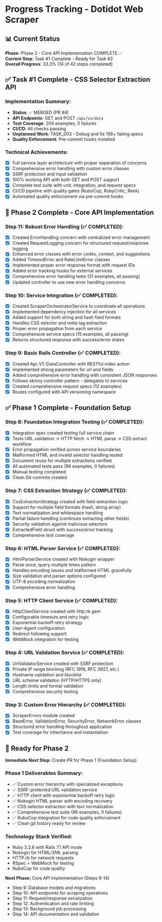 # Progress Tracking - Dotidot Web Scraper

## 📊 Current Status

**Phase**: Phase 2 - Core API Implementation COMPLETE ✅  
**Current Step**: Task #1 Complete - Ready for Task #2  
**Overall Progress**: 33.3% (14 of 42 steps completed)

## ✅ Task #1 Complete - CSS Selector Extraction API

### **Implementation Summary:**
- **Status**: ✅ MERGED (PR #4)
- **API Endpoints**: GET and POST `/api/v1/data`
- **Test Coverage**: 204 examples, 0 failures
- **CI/CD**: All checks passing
- **Unplanned Work**: TASK_003 - Debug and fix 156+ failing specs
- **Quality Enforcement**: Pre-commit hooks installed

### **Technical Achievements:**
- [x] Full service layer architecture with proper separation of concerns
- [x] Comprehensive error handling with custom error classes
- [x] SSRF protection and input validation
- [x] 100% working API with both GET and POST support
- [x] Complete test suite with unit, integration, and request specs
- [x] CI/CD pipeline with quality gates (RuboCop, RubyCritic, Reek)
- [x] Automated quality enforcement via pre-commit hooks

## 🚀 Phase 2 Complete - Core API Implementation

### **Step 11: Robust Error Handling (✅ COMPLETED):**
- [x] Created ErrorHandling concern with centralized error management
- [x] Created RequestLogging concern for structured request/response logging
- [x] Enhanced error classes with error codes, context, and suggestions
- [x] Added TimeoutError and RateLimitError classes
- [x] Implemented proper error response format with request IDs
- [x] Added error tracking hooks for external services
- [x] Comprehensive error handling tests (31 examples, all passing)
- [x] Updated controller to use new error handling concerns

### **Step 10: Service Integration (✅ COMPLETED):**
- [x] Created ScraperOrchestratorService to coordinate all operations
- [x] Implemented dependency injection for all services
- [x] Added support for both string and hash field formats
- [x] Handles CSS selector and meta tag extraction
- [x] Proper error propagation from each service
- [x] Comprehensive service specs (15 examples, all passing)
- [x] Returns structured response with success/error states

### **Step 9: Basic Rails Controller (✅ COMPLETED):**
- [x] Created Api::V1::DataController with RESTful index action
- [x] Implemented strong parameters for url and fields
- [x] Added comprehensive error handling with consistent JSON responses
- [x] Follows skinny controller pattern - delegates to services
- [x] Created comprehensive request specs (12 examples)
- [x] Routes configured with API versioning namespace

## ✅ Phase 1 Complete - Foundation Setup

### **Step 8: Foundation Integration Testing (✅ COMPLETED):**
- [x] Integration spec created testing full service chain
- [x] Tests URL validation → HTTP fetch → HTML parse → CSS extract workflow
- [x] Error propagation verified across service boundaries
- [x] Malformed HTML and invalid selector handling tested
- [x] Document reuse for multiple extractions verified
- [x] All automated tests pass (96 examples, 0 failures)
- [x] Manual testing completed
- [x] Clean Git commits created

### **Step 7: CSS Extraction Strategy (✅ COMPLETED):**
- [x] CssExtractionStrategy created with field extraction logic
- [x] Support for multiple field formats (hash, string array)
- [x] Text normalization and whitespace handling
- [x] Partial failure handling (continues extracting other fields)
- [x] Security validation against malicious selectors
- [x] ExtractedField struct with success/error tracking
- [x] Comprehensive test coverage

### **Step 6: HTML Parser Service (✅ COMPLETED):**
- [x] HtmlParserService created with Nokogiri wrapper
- [x] Parse once, query multiple times pattern
- [x] Handles encoding issues and malformed HTML gracefully
- [x] Size validation and parser options configured
- [x] UTF-8 encoding normalization
- [x] Comprehensive error handling

### **Step 5: HTTP Client Service (✅ COMPLETED):**
- [x] HttpClientService created with http.rb gem
- [x] Configurable timeouts and retry logic
- [x] Exponential backoff retry strategy
- [x] User-Agent configuration
- [x] Redirect following support
- [x] WebMock integration for testing

### **Step 4: URL Validation Service (✅ COMPLETED):**
- [x] UrlValidatorService created with SSRF protection
- [x] Private IP range blocking (RFC 1918, RFC 3927, etc.)
- [x] Hostname validation and blocklist
- [x] URL scheme validation (HTTP/HTTPS only)
- [x] Length limits and format validation
- [x] Comprehensive security testing

### **Step 3: Custom Error Hierarchy (✅ COMPLETED):**
- [x] ScraperErrors module created
- [x] BaseError, ValidationError, SecurityError, NetworkError classes
- [x] Structured error handling throughout application
- [x] Test coverage for inheritance and instantiation

## 🚀 Ready for Phase 2

**Immediate Next Step:** Create PR for Phase 1 (Foundation Setup)

### Phase 1 Deliverables Summary:
- ✅ Custom error hierarchy with specialized exceptions
- ✅ SSRF-protected URL validation service
- ✅ HTTP client with exponential backoff retry logic
- ✅ Nokogiri HTML parser with encoding recovery
- ✅ CSS selector extraction with text normalization
- ✅ Comprehensive test suite (96 examples, 0 failures)
- ✅ RuboCop integration for code quality enforcement
- ✅ Clean git history ready for review

### Technology Stack Verified:
- Ruby 3.2.6 with Rails 7.1 API mode
- Nokogiri for HTML/XML parsing
- HTTP.rb for network requests
- RSpec + WebMock for testing
- RuboCop for code quality

**Next Phase:** Core API Implementation (Steps 9-14)
- Step 9: Database models and migrations
- Step 10: API endpoints for scraping operations
- Step 11: Request/response serialization
- Step 12: Authentication and rate limiting
- Step 13: Background job processing
- Step 14: API documentation and validation